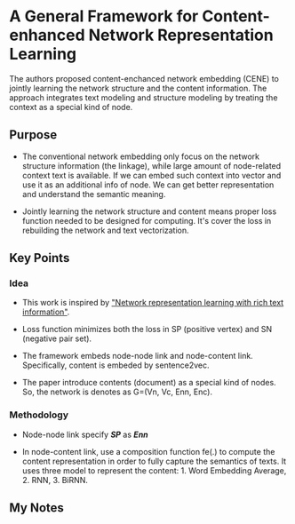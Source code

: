 # A General Framework for Content-enhanced Network Representation Learning

The authors proposed content-enchanced network embedding (CENE) to jointly learning the network structure and the content information. The approach integrates text modeling and structure modeling by treating the context as a special kind of node.

## Purpose

- The conventional network embedding only focus on the network structure information (the linkage), while large amount of node-related context text is available. If we can embed such context into vector and use it as an additional info of node. We can get better representation and understand the semantic meaning.

- Jointly learning the network structure and content means proper loss function needed to be designed for computing. It's cover the loss in rebuilding the network and text vectorization.

## Key Points

### Idea

- This work is inspired by ["Network representation learning with rich text information"](http://www.thunlp.org/~lzy/publications/ijcai2015_network.pdf).

- Loss function minimizes both the loss in SP (positive vertex) and SN (negative pair set).

- The framework embeds node-node link and node-content link. Specifically, content is embeded by sentence2vec.

- The paper introduce contents (document) as a special kind of nodes. So, the network is denotes as G=(Vn, Vc, Enn, Enc).

### Methodology

- Node-node link specify ***SP*** as ***Enn***

- In node-content link, use a composition function fe(.) to compute the content representation in order to fully capture the semantics of texts. It uses three model to represent the content: 1. Word Embedding Average, 2. RNN, 3. BiRNN.

## My Notes
